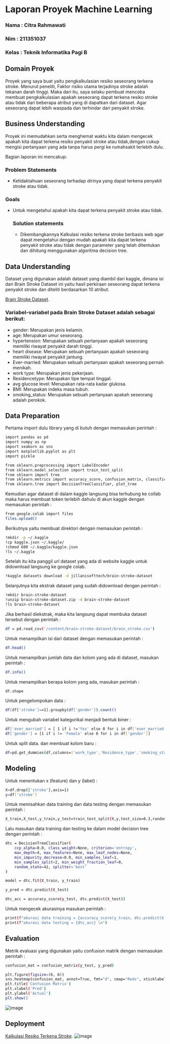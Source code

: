 # Laporan Proyek Machine Learning
### Nama : Citra Rahmawati
### Nim : 211351037
### Kelas : Teknik Informatika Pagi B

## Domain Proyek
Proyek yang saya buat yaitu pengkalkulasian resiko seseorang terkena stroke. Menurut peneliti, Faktor risiko utama terjadinya stroke adalah tekanan darah tinggi. Maka dari itu, saya selaku pembuat mencoba membuat pengkalkulasian apakah seseorang dapat terkena resiko stroke atau tidak dari beberapa atribut yang di dapatkan dari dataset. Agar seseorang dapat lebih waspada dan terhindar dari penyakit stroke.

## Business Understanding
Proyek ini memudahkan serta menghemat waktu kita dalam mengecek apakah kita dapat terkena resiko penyakit stroke atau tidak,dengan cukup mengisi pertanyaan yang ada tanpa harus pergi ke rumahsakit terlebih dulu.

Bagian laporan ini mencakup:

### Problem Statements
- Ketidaktahuan seseorang terhadap dirinya yang dapat terkena penyakit stroke atau tidak.

### Goals
- Untuk mengetahui apakah kita dapat terkena penyakit stroke atau tidak.

    ### Solution statements
    - Dikembangkannya Kalkulasi resiko terkena stroke berbasis web agar dapat mengetahui dengan mudah apakah kita dapat terkena penyakit stroke atau tidak dengan parameter yang telah ditentukan dan dihitung menggunakan algoritma decision tree.

## Data Understanding
Dataset yang digunakan adalah dataset yang diambil dari kaggle, dimana isi dari Brain Stroke Dataset ini yaitu hasil perkiraan seseorang dapat terkena penyakit stroke dan diteliti berdasarkan 10 atribut.

[Brain Stroke Dataset](https://www.kaggle.com/datasets/jillanisofttech/brain-stroke-dataset/data).

### Variabel-variabel pada Brain Stroke Dataset adalah sebagai berikut:
- gender: Merupakan jenis kelamin.
- age: Merupakan umur seseorang.
- hypertension: Merupakan sebuah pertanyaan apakah seseorang memiliki riwayat penyakit darah tinggi.
- heart disease: Merupakan sebuah pertanyaan apakah seseorang memiliki riwayat penyakit jantung.
- Ever-married: Merupakan sebuah pertanyaan apakah seseorang pernah menikah.
- work type: Merupakan jenis pekerjaan.
- Residencetype: Merupakan tipe tempat tinggal.
- avg glucose level: Merupakan rata-rata kadar glukosa.
- BMI: Merupakan indeks masa tubuh.
- smoking_status: Merupakan sebuah pertanyaan apakah seseorang adalah perokok.

## Data Preparation
Pertama import dulu library yang di butuh dengan memasukan perintah :
```bash
import pandas as pd
import numpy as np
import seaborn as sns
import matplotlib.pyplot as plt
import pickle
```
```bash
from sklearn.preprocessing import LabelEncoder
from sklearn.model_selection import train_test_split
from sklearn import tree
from sklearn.metrics import accuracy_score, confusion_matrix, classification_report
from sklearn.tree import DecisionTreeClassifier, plot_tree
```

Kemudian agar dataset di dalam kaggle langsung bisa terhubung ke collab maka harus membuat token terlebih dahulu di akun kaggle dengan memasukan perintah :
```bash
from google.colab import files
files.upload()
```

Berikutnya yaitu membuat direktori dengan memasukan perintah :
```bash
!mkdir -p ~/.kaggle
!cp kaggle.json ~/.kaggle/
!chmod 600 ~/.kaggle/kaggle.json
!ls ~/.kaggle
```

Setelah itu kita panggil url dataset yang ada di website kaggle untuk didownload langsung ke google colab.
```bash
!kaggle datasets download -d jillanisofttech/brain-stroke-dataset
```

Selanjutnya kita ekstrak dataset yang sudah didownload dengan perintah :
```bash
!mkdir brain-stroke-dataset
!unzip brain-stroke-dataset.zip -d brain-stroke-dataset
!ls brain-stroke-dataset
```

Jika berhasil diekstrak, maka kita langsung dapat membuka dataset tersebut dengan perintah :
```bash
df = pd.read_csv('/content/brain-stroke-dataset/brain_stroke.csv')
```

Untuk menampilkan isi dari dataset dengan memasukan perintah :
```bash
df.head()
```

Untuk menampilkan jumlah data dan kolom yang ada di dataset, masukan perintah :
```bash
df.info()
```

Untuk menampilkan berapa kolom yang ada, masukan perintah :
```bash
df.shape
```

Untuk pengelompokan data :
```bash
df[df['stroke']==1].groupby(df['gender']).count()
```

Untuk mengubah variabel kategorikal menjadi bentuk biner :
```bash
df['ever_married'] = [ 1 if i !='Yes' else 0 for i in df['ever_married'] ]
df['gender'] = [1 if i != 'Female' else 0 for i in df['gender']]
```

Untuk split data. dan membuat kolom baru :
```bash
df=pd.get_dummies(df,columns=['work_type','Residence_type','smoking_status'])
```

## Modeling
Untuk menentukan x (feature) dan y (label) :
```bash
X=df.drop(['stroke'],axis=1)
y=df['stroke']
```

Untuk memisahkan data training dan data testing dengan memasukan perintah :
```bash
X_train,X_test,y_train,y_test=train_test_split(X,y,test_size=0.3,random_state=0)
```

Lalu masukan data training dan testing ke dalam model decision tree dengan perintah :
```bash
dtc = DecisionTreeClassifier(
    ccp_alpha=0.0, class_weight=None, criterion='entropy',
    max_depth=4, max_features=None, max_leaf_nodes=None,
    min_impurity_decrease=0.0, min_samples_leaf=1,
    min_samples_split=2, min_weight_fraction_leaf=0,
    random_state=42, splitter='best'
)

model = dtc.fit(X_train, y_train)

y_pred = dtc.predict(X_test)

dtc_acc = accuracy_score(y_test, dtc.predict(X_test))
```

Untuk mengecek akurasinya masukan perintah :
```bash
print(f"akurasi data training = {accuracy_score(y_train, dtc.predict(X_train))}")
print(f"akurasi data testing = {dtc_acc} \n")
```

## Evaluation
Metrik evaluasi yang digunakan yaitu confusion matrik dengan memasukan perintah :
```bash
confusion_mat = confusion_matrix(y_test, y_pred)
```
```bash
plt.figure(figsize=(6, 6))
sns.heatmap(confusion_mat, annot=True, fmt="d", cmap="Reds", xticklabels=dtc.classes_, yticklabels=dtc.classes_)
plt.title('Confusion Matrix')
plt.xlabel('Pred')
plt.ylabel('Actual')
plt.show()
```
![image](https://github.com/citrarahma1/uasd3/assets/149367504/c6f6a3f9-82a9-4b86-a914-c7d146f159f6)

## Deployment
[Kalkulasi Resiko Terkena Stroke](https://uasdecisiontree.streamlit.app/).
![image](https://github.com/citrarahma1/uasd3/assets/149367504/bf983388-fd78-4d81-937b-60e409b063d8)


